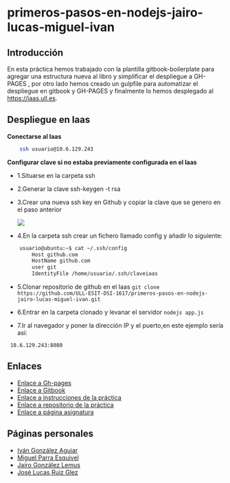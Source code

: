 # primeros-pasos-en-nodejs-jairo-lucas-miguel-ivan


## Introducción

En esta práctica hemos trabajado con la plantilla gitbook-boilerplate para agregar una estructura nueva al libro y simplificar
el despliegue a GH-PAGES , por otro lado hemos creado un gulpfile para automatizar el despliegue en gitbook y GH-PAGES y finalmente
lo hemos desplegado al https://iaas.ull.es.

## Despliegue en Iaas

**Conectarse al Iaas**
```bash 
    ssh usuario@10.6.129.243
```

**Configurar clave si no estaba previamente configurada en el Iaas**

* 1.Situarse en la carpeta ssh

* 2.Generar la clave ssh-keygen -t rsa

* 3.Crear una nueva ssh key en Github y copiar la clave que se genero en el paso anterior

    ![](https://help.github.com/assets/images/help/settings/ssh-key-paste.png)

* 4.En la carpeta ssh crear un fichero llamado config y añadir lo siguiente:

```bash 
    usuario@ubuntu:~$ cat ~/.ssh/config 
        Host github.com
        HostName github.com
        user git
        IdentityFile /home/usuario/.ssh/claveiaas
```

* 5.Clonar repositorio de github en el Iaas ```git clone https://github.com/ULL-ESIT-DSI-1617/primeros-pasos-en-nodejs-jairo-lucas-miguel-ivan.git```

* 6.Entrar en la carpeta clonado y levanar el servidor ```nodejs app.js```

* 7.Ir al navegador y poner la dirección IP y el puerto,en este ejemplo sería así: 
```
 10.6.129.243:8080
```

## Enlaces

* [Enlace a Gh-pages](https://ull-esit-dsi-1617.github.io/tareas-iniciales-jairo-lucas-ivan/)
* [Enlace a Gitbook](https://www.gitbook.com/book/alu0100785265/tarea-inicial/details)
* [Enlace a instrucciones de la práctica](https://casianorodriguezleon.gitbooks.io/ull-esit-1617/practicas/practicatareasiniciales2.html)
* [Enlace a repositorio de la práctica](https://github.com/ULL-ESIT-DSI-1617/primeros-pasos-en-nodejs-jairo-lucas-miguel-ivan)
* [Enlace a página asignatura](https://campusvirtual.ull.es/1617/course/view.php?id=1136)

## Páginas personales

* [Iván González Aguiar](https://ivan-ga.github.io/)
* [Miguel Parra Esquivel](https://alu0100200393.github.io/)
* [Jairo González Lemus](https://alu0100813272.github.io/)
* [José Lucas Ruiz Glez](https://alu0100785265.github.io/)
